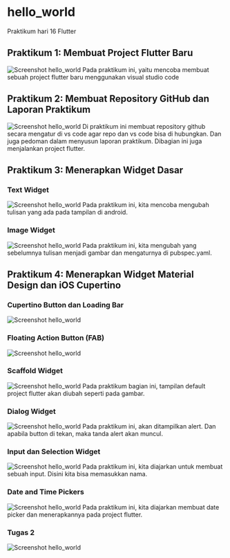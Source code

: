 # hello_world

Praktikum hari 16 Flutter

## Praktikum 1: Membuat Project Flutter Baru
![Screenshot hello_world](images/001.png)
Pada praktikum ini, yaitu mencoba membuat sebuah project flutter baru menggunakan visual studio code

## Praktikum 2: Membuat Repository GitHub dan Laporan Praktikum
![Screenshot hello_world](images/01.png)
Di praktikum ini membuat repository github secara mengatur di vs code agar repo dan vs code bisa di hubungkan. Dan juga pedoman dalam menyusun laporan praktikum. Dibagian ini juga menjalankan project flutter.

## Praktikum 3: Menerapkan Widget Dasar
### Text Widget
![Screenshot hello_world](images/02.png)
Pada praktikum ini, kita mencoba mengubah tulisan yang ada pada tampilan di android.

### Image Widget
![Screenshot hello_world](images/03.png)
Pada praktikum ini, kita mengubah yang sebelumnya tulisan menjadi gambar dan mengaturnya di pubspec.yaml.

## Praktikum 4: Menerapkan Widget Material Design dan iOS Cupertino
### Cupertino Button dan Loading Bar
![Screenshot hello_world](images/08.png)

### Floating Action Button (FAB)
![Screenshot hello_world](images/09.png)


### Scaffold Widget
![Screenshot hello_world](images/04.png)
Pada praktikum bagian ini, tampilan default project flutter akan diubah seperti pada gambar.

### Dialog Widget
![Screenshot hello_world](images/05.png)
Pada praktikum ini, akan ditampilkan alert. Dan apabila button di tekan, maka tanda alert akan muncul.

### Input dan Selection Widget
![Screenshot hello_world](images/06.png)
Pada praktikum ini, kita diajarkan untuk membuat sebuah input. Disini kita bisa memasukkan nama.

### Date and Time Pickers
![Screenshot hello_world](images/07.png)
Pada praktikum ini, kita diajarkan membuat date picker dan menerapkannya pada project flutter.

### Tugas 2
![Screenshot hello_world](images/10.png)